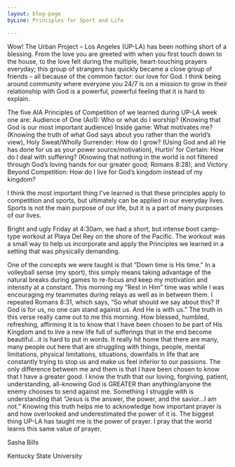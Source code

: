 ```yaml
---
layout: blog-page
byLine: Principles for Sport and Life

---
```

Wow! The Urban Project – Los Angeles (UP-LA) has been nothing short of a blessing. From the love you are greeted with when you first touch down to the house, to the love felt during the multiple, heart-touching prayers everyday; this group of strangers has quickly became a close group of friends – all because of the common factor: our love for God. I think being around community where everyone you 24/7 is on a mission to grow in their relationship with God is a powerful, powerful feeling that it is hard to explain.

The five AIA Principles of Competition of we learned during UP-LA week one are: Audience of One (Ao1): Who or what do I worship? (Knowing that God is our most important audience) Inside game: What motivates me? (Knowing the truth of what God says about you rather than the world’s view), Holy Sweat/Wholly Surrender: How do I grow? (Using God and all He has done for us as your power source/motivation), Hurtin’ for Certain: How do I deal with suffering? (Knowing that nothing in the world is not filtered through God’s loving hands for our greater good; Romans 8:28), and Victory Beyond Competition: How do I live for God’s kingdom instead of my kingdom?

I think the most important thing I’ve learned is that these principles apply to competition and sports, but ultimately can be applied in our everyday lives. Sports is not the main purpose of our life, but it is a part of many purposes of our lives.

Bright and ugly Friday at 4:30am, we had a short, but intense boot camp-type workout at Playa Del Rey on the shore of the Pacific. The workout was a small way to help us incorporate and apply the Principles we learned in a setting that was physically demanding.

One of the concepts we were taught is that “Down time is His time." In a volleyball sense (my sport), this simply means taking advantage of the natural breaks during games to re-focus and keep my motivation and intensity at a constant. This morning my “Rest in Him” time was while I was encouraging my teammates during relays as well as in between them. I repeated Romans 8:31, which says, “So what should we say about this? If God is for us, no one can stand against us. And He is with us.” The truth in this verse really came out to me this morning. How blessed, humbled, refreshing, affirming it is to know that I have been chosen to be part of His Kingdom and to live a new life full of sufferings that in the end become beautiful...it is hard to put in words. It really hit home that there are many, many people out here that are struggling with things, people, mental limitations, physical limitations, situations, downfalls in life that are constantly trying to stop us and make us feel inferior to our passions. The only difference between me and them is that I have been chosen to know that I have a greater good. I know the truth that our loving, forgiving, patient, understanding, all-knowing God is GREATER than anything/anyone the enemy chooses to send against me. Something I struggle with is understanding that “Jesus is the answer, the power, and the savior...I am not.” Knowing this truth helps me to acknowledge how important prayer is and how overlooked and underestimated the power of it is. The biggest thing UP-LA has taught me is the power of prayer. I pray that the world learns this same value of prayer.

Sasha Bills

Kentucky State University